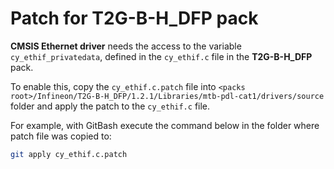 # Patch for T2G-B-H_DFP pack

**CMSIS Ethernet driver** needs the access to the variable `cy_ethif_privatedata`, defined in the `cy_ethif.c` file in the **T2G-B-H_DFP** pack.

To enable this, copy the `cy_ethif.c.patch` file into `<packs root>/Infineon/T2G-B-H_DFP/1.2.1/Libraries/mtb-pdl-cat1/drivers/source` folder
and apply the patch to the `cy_ethif.c` file.

For example, with GitBash execute the command below in the folder where patch file was copied to:

```bash
git apply cy_ethif.c.patch
```

